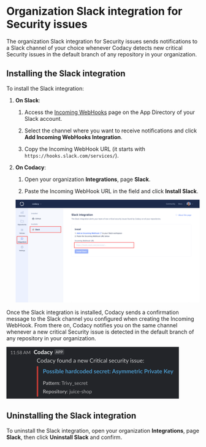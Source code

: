 # Organization Slack integration for Security issues

The organization Slack integration for Security issues sends notifications to a Slack channel of your choice whenever Codacy detects new critical Security issues in the default branch of any repository in your organization.

## Installing the Slack integration

To install the Slack integration:

1.  **On Slack**:
    1.  Access the [Incoming WebHooks](https://slack.com/apps/new/A0F7XDUAZ-incoming-webhooks) page on the App Directory of your Slack account.

    1.  Select the channel where you want to receive notifications and click **Add Incoming WebHooks Integration**.

    1.  Copy the Incoming WebHook URL (it starts with `https://hooks.slack.com/services/`).

1.  **On Codacy**:

    1.  Open your organization **Integrations**, page **Slack**.

    1.  Paste the Incoming WebHook URL in the field and click **Install Slack**.

    ![Slack integration installation](images/slack-integration-install.png)

Once the Slack integration is installed, Codacy sends a confirmation message to the Slack channel you configured when creating the Incoming WebHook. From there on, Codacy notifies you on the same channel whenever a new critical Security issue is detected in the default branch of any repository in your organization.

![Slack integration message](images/slack-integration-message.png)

## Uninstalling the Slack integration

To uninstall the Slack integration, open your organization **Integrations**, page **Slack**, then click **Uninstall Slack** and confirm.
